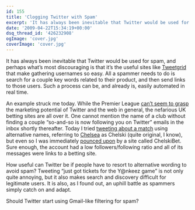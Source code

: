 ```yaml
---
id: 155
title: 'Clogging Twitter with Spam'
excerpt: 'It has always been inevitable that Twitter would be used for spam. All a spammer needs to do is search for a couple key words related to their product, and then send links to those users. Such a process can be, and already is, easily automated in real time.'
date: '2009-04-22T15:34:19+00:00'
dsq_thread_id: '426232908'
ogImage: 'cover.jpg'
coverImage: 'cover.jpg'
---
```


It has always been inevitable that Twitter would be used for spam, and perhaps what’s most discouraging is that it’s the useful sites like [Tweetgrid](http://www.tweetgrid.com/) that make gathering usernames so easy. All a spammer needs to do is search for a couple key words related to their product, and then send links to those users. Such a process can be, and already is, easily automated in real time.

An example struck me today. While the Premier League [can’t seem to grasp](http://blog.footytweets.com/2009/04/the-footytweets-cease-and-desist-story/) the marketing potential of Twitter and the web in general, the nefarious UK betting sites are all over it. One cannot mention the name of a club without finding a couple “so-and-so is now following you on Twitter” emails in the inbox shortly thereafter. Today I tried [tweeting about a match](http://twitter.com/Ellsass/status/1587237261) using alternative names, referring to [Chelsea](http://en.wikipedia.org/wiki/Chelsea_F.C.) as Chelski (quite original, I know), but even so I was immediately [pounced upon](http://twitter.com/ChelskiBet/status/1587239870) by a site called ChelskiBet. Sure enough, the account had a low followers/following ratio and all of its messages were links to a betting site.

How useful can Twitter be if people have to resort to alternative wording to avoid spam? Tweeting “just got tickets for the Y@nkeez game” is not only quite annoying, but it also makes search and discovery difficult for legitimate users. It is also, as I found out, an uphill battle as spammers simply catch on and adapt.

Should Twitter start using Gmail-like filtering for spam?
